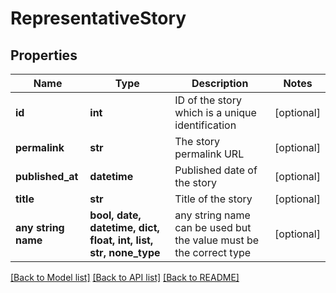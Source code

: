 # RepresentativeStory


## Properties
Name | Type | Description | Notes
------------ | ------------- | ------------- | -------------
**id** | **int** | ID of the story which is a unique identification | [optional] 
**permalink** | **str** | The story permalink URL | [optional] 
**published_at** | **datetime** | Published date of the story | [optional] 
**title** | **str** | Title of the story | [optional] 
**any string name** | **bool, date, datetime, dict, float, int, list, str, none_type** | any string name can be used but the value must be the correct type | [optional]

[[Back to Model list]](../README.md#documentation-for-models) [[Back to API list]](../README.md#documentation-for-api-endpoints) [[Back to README]](../README.md)


